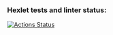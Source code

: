 ### Hexlet tests and linter status:
[![Actions Status](https://github.com/frontstall/rails-project-64/actions/workflows/hexlet-check.yml/badge.svg)](https://github.com/frontstall/rails-project-64/actions)